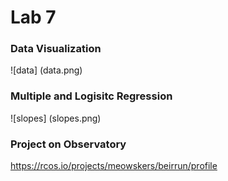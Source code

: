 # Lab 7  
### Data Visualization
![data] (data.png)
### Multiple and Logisitc Regression  
![slopes] (slopes.png)
### Project on Observatory  
https://rcos.io/projects/meowskers/beirrun/profile
